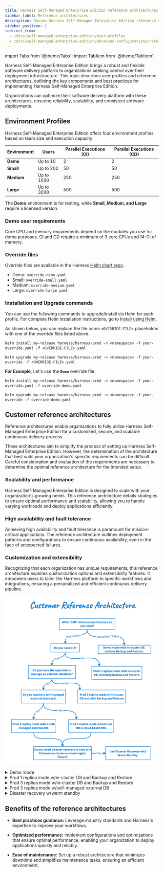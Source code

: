 ```yaml
---
title: Harness Self-Managed Enterprise Edition reference architectures
sidebar_label: Reference architectures
description: Review Harness Self-Managed Enterprise Edition reference architectures.
sidebar_position: 2
redirect_from:
  - /docs/self-managed-enterprise-edition/user-profiles
  - /docs/self-managed-enterprise-edition/advanced-configurations/reference-architecture
---
```


import Tabs from '@theme/Tabs';
import TabItem from '@theme/TabItem';

Harness Self-Managed Enterprise Edition brings a robust and flexible software delivery platform to organizations seeking control over their deployment infrastructure. This topic describes user profiles and reference architectures, outlining the key components and best practices for implementing Harness Self-Managed Enterprise Edition. 

Organizations can optimize their software delivery platform with these architectures, ensuring reliability, scalability, and consistent software deployments.

## Environment Profiles  

Harness Self-Managed Enterprise Edition offers four environment profiles based on team size and execution capacity:  

| **Environment** | **Users**  | **Parallel Executions (CI)** | **Parallel Executions (CD)** |
|-----------------|------------|------------------------------|------------------------------|
| **Demo**        | Up to 10   | 2                            | 2                            |
| **Small**       | Up to 200  | 50                           | 50                           |
| **Medium**      | Up to 1000 | 250                          | 250                          |
| **Large**       | Up to 3000 | 500                          | 500                          |

The **Demo** environment is for testing, while **Small, Medium, and Large** require a licensed version.

### Demo user requirements

Core CPU and memory requirements depend on the modules you use for demo purposes. CI and CD require a minimum of 3 core CPUs and 14-Gi of memory.

### Override files

Override files are available in the Harness [Helm chart repo](https://github.com/harness/helm-charts/blob/main/src/harness/).

- Demo: `override-demo.yaml`
- Small: `override-small.yaml`
- Medium: `override-medium.yaml`
- Large: `override-large.yaml`

### Installation and Upgrade commands

You can use the following commands to upgrade/install via Helm for each profile. For complete Helm installation instructions, go to [Install using Helm](/docs/self-managed-enterprise-edition/install/install-using-helm).

As shown below, you can replace the file name `<OVERRIDE-FILE>` placeholder with one of the override files listed above.
 
<Tabs>
<TabItem value="custom-install" label="Install">
  
   ```
   helm install my-release harness/harness-prod -n <namespace> -f your-override.yaml -f <OVERRIDE-FILE>.yaml
   ```
</TabItem>
<TabItem value="custom-upgrade" label="Upgrade">
  
   ```
   helm upgrade my-release harness/harness-prod -n <namespace> -f your-override -f <OVERRIDE-FILE>.yaml
   ```
</TabItem>
</Tabs>

**For Example**, Let's use the **`Demo`** override file.

<Tabs>
<TabItem value="Demo install" label="Install">
  
   ```
   helm install my-release harness/harness-prod -n <namespace> -f your-override.yaml -f override-demo.yaml
   ```
</TabItem>
<TabItem value="Demo Upgrade" label="Upgrade">
  
   ```
   helm upgrade my-release harness/harness-prod -n <namespace> -f your-override -f override-demo.yaml
   ```
</TabItem>
</Tabs>


## Customer reference architectures

Reference architectures enable organizations to fully utilize Harness Self-Managed Enterprise Edition for a customized, secure, and scalable continuous delivery process.

These architectures aim to simplify the process of setting up Harness Self-Managed Enterprise Edition. However, the determination of the architecture that best suits your organization's specific requirements can be difficult. Careful consideration and evaluation of the requirements are necessary to determine the optimal reference architecture for the intended setup.

### Scalability and performance

Harness Self-Managed Enterprise Edition is designed to scale with your organization's growing needs. This reference architecture details strategies to ensure optimal performance and scalability, allowing you to handle varying workloads and deploy applications efficiently.

### High availability and fault tolerance

Achieving high availability and fault tolerance is paramount for mission-critical applications. The reference architecture outlines deployment patterns and configurations to ensure continuous availability, even in the face of unexpected failures.

### Customization and extensibility

Recognizing that each organization has unique requirements, this reference architecture explores customization options and extensibility features. It empowers users to tailor the Harness platform to specific workflows and integrations, ensuring a personalized and efficient continuous delivery pipeline.

![](./static/smp-ref-arch-dt.jpg)

<details>
  <summary>
    Demo mode
  </summary>
  The demo mode reference architecture is designed for demonstration and learning purposes and includes an in-cluster database, but doesn't include backup and restore.
</details>

<details>
  <summary>
    Prod 1 replica mode w/in-cluster DB and Backup and Restore
  </summary>
  Prod 1 replica mode w/in-cluster DB and Backup and Restore is designed for organizations that use Harness Self-Managed Enterprise Edition in production but do not require HA.
</details>

<details>
  <summary>
    Prod 3 replica mode w/in-cluster DB and Backup and Restore
  </summary>
  Prod 3 replica mode w/in-cluster DB and Backup and Restore is designed for organizations that:

    - Use Harness Self-Managed Enterprise Edition in production
    - Require HA
    - Do not have the ability to manage external DBs
</details>

<details>
  <summary>
    Prod 3 replica mode w/self-managed external DB
  </summary>
    Prod 3 replica mode w/self-managed external DB is designed for organizations that:

    - Use Harness Self-Managed Enterprise Edition in production
    - Require HA
    - Have the need and ability to manage external DBs

    ## Database options

    You can configure any of the following external databases with Harness Self-Managed Enterprise Edition:

    - [Cloud-based MongoDB](/docs/self-managed-enterprise-edition/advanced-configurations/external-db/use-an-external-mongodb-database)
    - [Self-managed MongoDB](/docs/self-managed-enterprise-edition/advanced-configurations/external-db/use-an-external-self-managed-mongodb)
    - [Self-managed PostgreSQL](/docs/self-managed-enterprise-edition/advanced-configurations/external-db/use-an-external-postgres-database)
    - [Self-managed Redis](/docs/self-managed-enterprise-edition/advanced-configurations/external-db/use-an-external-redis-database)
    - [Self-managed TimescaleDB](/docs/self-managed-enterprise-edition/advanced-configurations/external-db/use-an-external-sm-timescaledb)
</details>

<details>
  <summary>
    Disaster recovery w/warm standby
  </summary>
    Disaster recovery w/warm standby is designed for organizations that:

    - Use Harness Self-Managed Enterprise Edition in production
    - Require HA
    - Have the expertise to manage external DBs
    - Require self-managed external DBs
    - Require DR when a Kubernetes cluster or cloud region fails

    For more information, refer [Set up disaster recovery](/docs/self-managed-enterprise-edition/advanced-configurations/set-up-disaster-recovery).
</details>

## Benefits of the reference architectures

- **Best practices guidance:** Leverage industry standards and Harness's expertise to improve your workflows.

- **Optimized performance:** Implement configurations and optimizations that ensure optimal performance, enabling your organization to deploy applications quickly and reliably.

- **Ease of maintenance:** Set up a robust architecture that minimizes downtime and simplifies maintenance tasks, ensuring an efficient environment.
